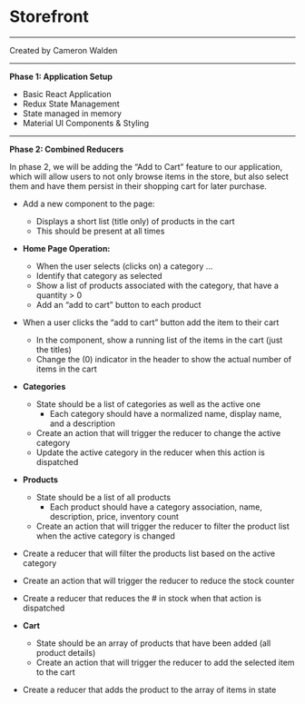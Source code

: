 # Storefront

***

Created by Cameron Walden

***

**Phase 1: Application Setup**

- Basic React Application
- Redux State Management
- State managed in memory
- Material UI Components & Styling

***

**Phase 2: Combined Reducers**

In phase 2, we will be adding the “Add to Cart” feature to our application, which will allow users to not only browse items in the store, but also select them and have them persist in their shopping cart for later purchase.

- Add a new component to the page: <SimpleCart />
  - Displays a short list (title only) of products in the cart
  - This should be present at all times

- **Home Page Operation:**
  - When the user selects (clicks on) a category …
  - Identify that category as selected
  - Show a list of products associated with the category, that have a quantity > 0
  - Add an “add to cart” button to each product

- When a user clicks the “add to cart” button add the item to their cart
  - In the <SimpleCart/> component, show a running list of the items in the cart (just the titles)
  - Change the (0) indicator in the header to show the actual number of items in the cart

- **Categories**
  - State should be a list of categories as well as the active one
    - Each category should have a normalized name, display name, and a description  
  - Create an action that will trigger the reducer to change the active category
  - Update the active category in the reducer when this action is dispatched

- **Products**
  - State should be a list of all products
    - Each product should have a category association, name, description, price, inventory count
  - Create an action that will trigger the reducer to filter the product list when the active category is changed
- Create a reducer that will filter the products list based on the active category
- Create an action that will trigger the reducer to reduce the stock counter
- Create a reducer that reduces the # in stock when that action is dispatched

- **Cart**
  - State should be an array of products that have been added (all product details)
  - Create an action that will trigger the reducer to add the selected item to the cart
- Create a reducer that adds the product to the array of items in state